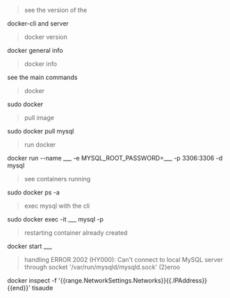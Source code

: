 > see the version of the 

docker-cli and server

> docker version

docker general info

> docker info

see the main commands

> docker

sudo docker 

> pull image 

sudo docker pull mysql

> run docker 

docker run --name ___ -e MYSQL_ROOT_PASSWORD=___ -p 3306:3306 -d mysql

> see containers running 

sudo docker ps -a

> exec mysql with the cli

sudo docker exec -it ___ mysql -p

> restarting container already created

docker start ___


> handling ERROR 2002 (HY000): Can't connect to local MySQL server through socket '/var/run/mysqld/mysqld.sock' (2)eroo

docker inspect -f '{{range.NetworkSettings.Networks}}{{.IPAddress}}{{end}}' tisaude